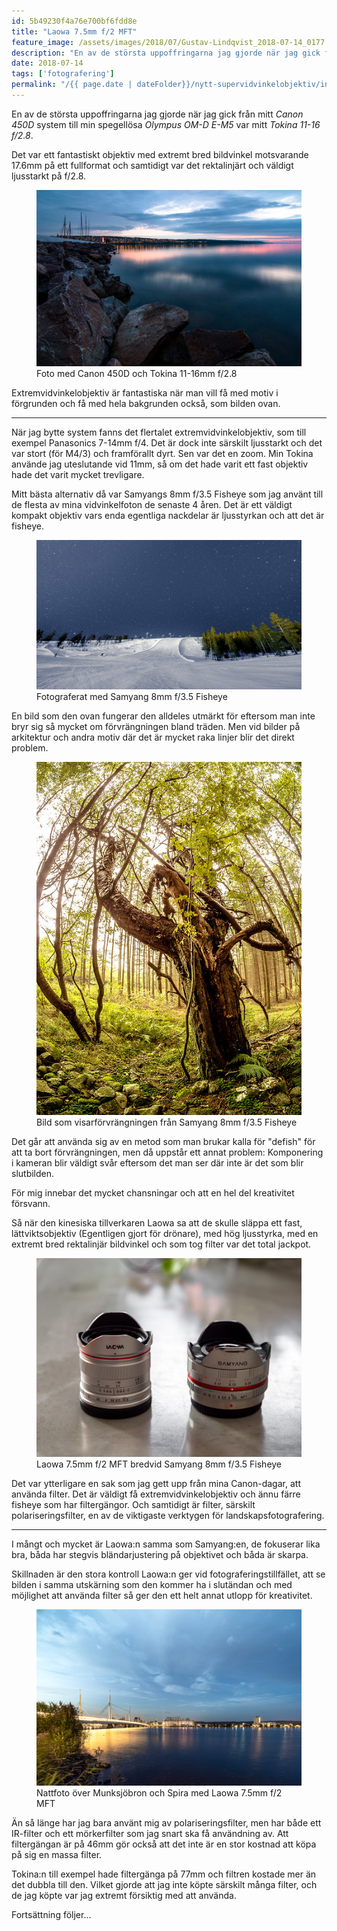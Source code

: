 ```yaml
---
id: 5b49230f4a76e700bf6fdd8e
title: "Laowa 7.5mm f/2 MFT"
feature_image: /assets/images/2018/07/Gustav-Lindqvist_2018-07-14_0177.jpg
description: "En av de största uppoffringarna jag gjorde när jag gick från mitt Canon 450D system till min spegellösa Olympus OM-D E-M5 var mitt Tokina…"
date: 2018-07-14
tags: ['fotografering']
permalink: "/{{ page.date | dateFolder}}/nytt-supervidvinkelobjektiv/index.html"  
---
```


<p>En av de största uppoffringarna jag gjorde när jag gick från mitt <em>Canon 450D</em> system till min spegellösa <em>Olympus OM-D E-M5</em> var mitt <em>Tokina 11-16 f/2.8</em>.</p>
<p>Det var ett fantastiskt objektiv med extremt bred bildvinkel motsvarande 17.6mm på ett fullformat och samtidigt var det rektalinjärt och väldigt ljusstarkt på f/2.8.</p>
<figure class="kg-card kg-image-card kg-width-wide kg-card-hascaption"><img src="/assets/images/2018/07/8818138516_d9263d5c7d_h.jpg" class="kg-image" alt loading="lazy"> <figcaption>Foto med Canon 450D och Tokina 11-16mm f/2.8</figcaption>
</figure>
<p>Extremvidvinkelobjektiv är fantastiska när man vill få med motiv i förgrunden och få med hela bakgrunden också, som bilden ovan. </p>
<hr><p>När jag bytte system fanns det flertalet extremvidvinkelobjektiv, som till exempel Panasonics 7-14mm f/4. Det är dock inte särskilt ljusstarkt och det var stort (för M4/3) och framförallt dyrt. Sen var det en zoom. Min Tokina använde jag uteslutande vid 11mm, så om det hade varit ett fast objektiv hade det varit mycket trevligare.</p>
<p> Mitt bästa alternativ då var Samyangs 8mm f/3.5 Fisheye som jag använt till de flesta av mina vidvinkelfoton de senaste 4 åren. Det är ett väldigt kompakt objektiv vars enda egentliga nackdelar är ljusstyrkan och att det är fisheye. </p>
<figure class="kg-card kg-image-card kg-width-wide kg-card-hascaption"><img src="/assets/images/2018/07/33026437062_024210f565_k.jpg" class="kg-image" alt loading="lazy"> <figcaption>Fotograferat med Samyang 8mm f/3.5 Fisheye</figcaption>
</figure>
<p>En bild som den ovan fungerar den alldeles utmärkt för eftersom man inte bryr sig så mycket om förvrängningen bland träden. Men vid bilder på arkitektur och andra motiv där det är mycket raka linjer blir det direkt problem.</p>
<figure class="kg-card kg-image-card kg-card-hascaption"><img src="/assets/images/2018/07/15119597789_a5a235f560_z.jpg" class="kg-image" alt loading="lazy"> <figcaption>Bild som visarförvrängningen från Samyang 8mm f/3.5 Fisheye</figcaption>
</figure>
<p>Det går att använda sig av en metod som man brukar kalla för "defish" för att ta bort förvrängningen, men då uppstår ett annat problem: Komponering i kameran blir väldigt svår eftersom det man ser där inte är det som blir slutbilden.</p>
<p>För mig innebar det mycket chansningar och att en hel del kreativitet försvann.</p>
<p>Så när den kinesiska tillverkaren Laowa sa att de skulle släppa ett fast, lättviktsobjektiv (Egentligen gjort för drönare), med hög ljusstyrka, med en extremt bred rektalinjär bildvinkel och som tog filter var det total jackpot.</p>
<figure class="kg-card kg-image-card kg-card-hascaption"><img src="/assets/images/2018/07/Gustav-Lindqvist_2018-07-14_0175.jpg" class="kg-image" alt loading="lazy"> <figcaption>Laowa 7.5mm f/2 MFT bredvid Samyang 8mm f/3.5 Fisheye</figcaption>
</figure>
<p>Det var ytterligare en sak som jag gett upp från mina Canon-dagar, att använda filter. Det är väldigt få extremvidvinkelobjektiv och ännu färre fisheye som har filtergängor. Och samtidigt är filter, särskilt polariseringsfilter, en av de viktigaste verktygen för landskapsfotografering.</p>
<hr><p>I mångt och mycket är Laowa:n samma som Samyang:en, de fokuserar lika bra, båda har stegvis bländarjustering på objektivet och båda är skarpa.</p>
<p>Skillnaden är den stora kontroll Laowa:n ger vid fotograferingstillfället, att se bilden i samma utskärning som den kommer ha i slutändan och med möjlighet att använda filter så ger den ett helt annat utlopp för kreativitet.</p>
<figure class="kg-card kg-image-card kg-width-wide kg-card-hascaption"><img src="/assets/images/2018/07/Gustav-Lindqvist_2018-07-06_1671.jpg" class="kg-image" alt loading="lazy"> <figcaption>Nattfoto över Munksjöbron och Spira med Laowa 7.5mm f/2 MFT</figcaption>
</figure>
<p>Än så länge har jag bara använt mig av polariseringsfilter, men har både ett IR-filter och ett mörkerfilter som jag snart ska få användning av. Att filtergängan är på 46mm gör också att det inte är en stor kostnad att köpa på sig en massa filter. </p>
<p>Tokina:n till exempel hade filtergänga på 77mm och filtren kostade mer än det dubbla till den. Vilket gjorde att jag inte köpte särskilt många filter, och de jag köpte var jag extremt försiktig med att använda.</p>
<p>Fortsättning följer...</p>
